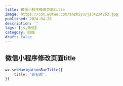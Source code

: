 ```yaml
---
title: 微信小程序修改页面title
image: https://cdn.wdtwo.com/anzhiyu/js34234263.jpg
published: 2024-04-28
description: ''
tags: [js,微信]
category: 前端
draft: false 
---
```


## 微信小程序修改页面title
```js
wx.setNavigationBarTitle({
    title: '新标题',
})
```